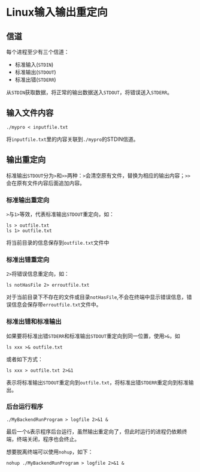 # Linux输入输出重定向

## 信道
每个进程至少有三个信道：
- 标准输入(`STDIN`)
- 标准输出(`STDOUT`)
- 标准出错(`STDERR`)

从`STDIN`获取数据，将正常的输出数据送入`STDOUT`，将错误送入`STDERR`。

## 输入文件内容
```
./mypro < inputfile.txt
```
将`inputfile.txt`里的内容关联到`./mypro`的STDIN信道。

## 输出重定向
标准输出`STDOUT`分为`>`和`>>`两种：`>`会清空原有文件，替换为相应的输出内容；`>>`会在原有文件内容后面追加内容。


### 标准输出重定向
`>`与`1>`等效，代表标准输出`STDOUT`重定向，如：
```
ls > outfile.txt
ls 1> outfile.txt
```
将当前目录的信息保存到`outfile.txt`文件中



### 标准出错重定向
`2>`将错误信息重定向，如：
```
ls notHasFile 2> erroutfile.txt
```
对于当前目录下不存在的文件或目录`notHasFile`,不会在终端中显示错误信息，错误信息会保存带`erroutfile.txt`文件中。



### 标准出错和标准输出
如果要将标准出错`STDERR`和标准输出`STDOUT`重定向到同一位置，使用`>&`，如
```
ls xxx >& outfile.txt
```
或者如下方式：
```
ls xxx > outfile.txt 2>&1
```
表示将标准输出`STDOUT`重定向到`outfile.txt`，将标准出错`STDERR`重定向到标准输出。



### 后台运行程序
```
./MyBackendRunProgram > logfile 2>&1 &
```
最后一个`&`表示程序后台运行，虽然输出重定向了，但此时运行的进程仍依赖终端，终端关闭，程序也会终止。

想要脱离终端可以使用`nohup`，如下：
```
nohup ./MyBackendRunProgram > logfile 2>&1 &
```

